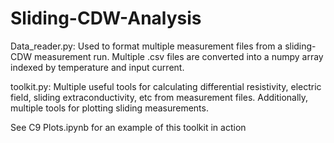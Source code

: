 # Sliding-CDW-Analysis
Data_reader.py:
Used to format multiple measurement files from a sliding-CDW measurement run. Multiple .csv files are converted into a numpy array indexed by temperature and input current.

toolkit.py:
Multiple useful tools for calculating differential resistivity, electric field, sliding extraconductivity, etc from measurement files. Additionally, multiple tools for plotting sliding measurements.

See C9 Plots.ipynb for an example of this toolkit in action
